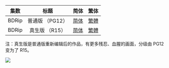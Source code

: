 
| 集数 |     标题     |                             简体                             |                             繁体                             |
| :--: | :----------: | :----------------------------------------------------------: | :----------------------------------------------------------: |
|  BDRip   | 普通版 （PG12） | [简体](https://raw.githubusercontent.com/SweetSub/SweetSub/master/Archive/The%20Birth%20of%20Kitaro/%5BSweetSub%5D%20The%20Birth%20of%20Kitaro%20-%20The%20Mystery%20of%20GeGeGe.chs.ass) | [繁體](https://raw.githubusercontent.com/SweetSub/SweetSub/master/Archive/The%20Birth%20of%20Kitaro/%5BSweetSub%5D%20The%20Birth%20of%20Kitaro%20-%20The%20Mystery%20of%20GeGeGe.cht.ass) |
|  BDRip   | 真生版 （R15） | [简体](https://raw.githubusercontent.com/SweetSub/SweetSub/master/Archive/The%20Birth%20of%20Kitaro/%5BSweetSub%5D%20The%20Birth%20of%20Kitaro%20-%20The%20Mystery%20of%20GeGeGe%20(True%20Birth%20Edition).chs.ass) | [繁體](https://raw.githubusercontent.com/SweetSub/SweetSub/master/Archive/The%20Birth%20of%20Kitaro/%5BSweetSub%5D%20The%20Birth%20of%20Kitaro%20-%20The%20Mystery%20of%20GeGeGe%20(True%20Birth%20Edition).cht.ass) |

注：真生版是普通版重新编辑后的作品，有更多残忍、血腥的画面，分级由 PG12 变为了 R15。


![](https://s2.loli.net/2024/12/09/TXQNwYcm1Ft5fBS.jpg)

